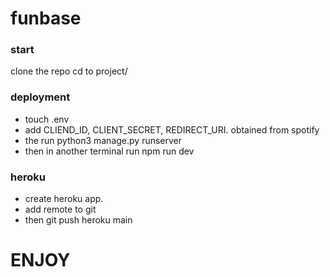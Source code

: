 # funbase

### start
clone the repo 
cd to project/

### deployment
- touch .env
- add CLIEND_ID, CLIENT_SECRET, REDIRECT_URI. obtained from spotify
- the run python3 manage.py runserver
- then in another terminal run npm run dev

### heroku
- create heroku app.
- add remote to git
- then git push heroku main


# ENJOY
